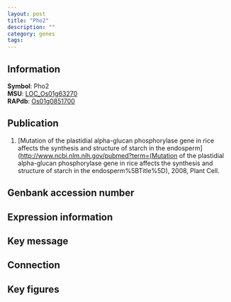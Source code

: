 ```yaml
---
layout: post
title: "Pho2"
description: ""
category: genes
tags: 
---
```


## Information
__Symbol__: Pho2  
__MSU__: [LOC_Os01g63270](http://rice.plantbiology.msu.edu/cgi-bin/ORF_infopage.cgi?orf=LOC_Os01g63270)  
__RAPdb__: [Os01g0851700](http://rapdb.dna.affrc.go.jp/viewer/gbrowse_details/irgsp1?name=Os01g0851700)  

## Publication
1. [Mutation of the plastidial alpha-glucan phosphorylase gene in rice affects the synthesis and structure of starch in the endosperm](http://www.ncbi.nlm.nih.gov/pubmed?term=(Mutation of the plastidial alpha-glucan phosphorylase gene in rice affects the synthesis and structure of starch in the endosperm%5BTitle%5D), 2008, Plant Cell.

## Genbank accession number

## Expression information

## Key message

## Connection

## Key figures


